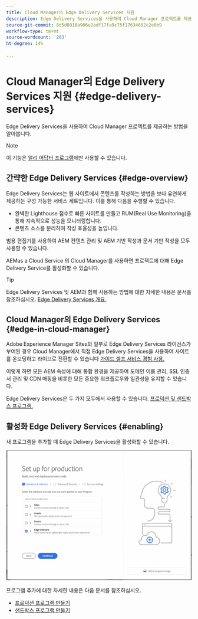 ```yaml
---
title: Cloud Manager의 Edge Delivery Services 지원
description: Edge Delivery Services을 사용하여 Cloud Manager 프로젝트를 제공하는 방법을 알아봅니다.
source-git-commit: 8d5d8910a906e2adf17fa9c75f17634602c2e0b9
workflow-type: tm+mt
source-wordcount: '283'
ht-degree: 14%

---
```



# Cloud Manager의 Edge Delivery Services 지원 {#edge-delivery-services}

Edge Delivery Services을 사용하여 Cloud Manager 프로젝트를 제공하는 방법을 알아봅니다.

>[!NOTE]
>
>이 기능은 [얼리 어답터 프로그램](/help/implementing/cloud-manager/release-notes/current.md#early-adoption)에만 사용할 수 있습니다.

## 간략한 Edge Delivery Services {#edge-overview}

Edge Delivery Services는 웹 사이트에서 콘텐츠를 작성하는 방법을 보다 유연하게 제공하는 구성 가능한 서비스 세트입니다. 이를 통해 다음을 수행할 수 있습니다.

* 완벽한 Lighthouse 점수로 빠른 사이트를 만들고 RUM(Real Use Monitoring)을 통해 지속적으로 성능을 모니터링합니다.
* 콘텐츠 소스를 분리하여 작성 효율성을 높입니다.

범용 편집기를 사용하여 AEM 컨텐츠 관리 및 AEM 기반 작성과 문서 기반 작성을 모두 사용할 수 있습니다.

AEMas a Cloud Service 의 Cloud Manager를 사용하면 프로젝트에 대해 Edge Delivery Service를 활성화할 수 있습니다.

>[!TIP]
>
>Edge Delivery Services 및 AEM과 함께 사용하는 방법에 대한 자세한 내용은 문서를 참조하십시오. [Edge Delivery Services 개요.](/help/edge/overview.md)

## Cloud Manager의 Edge Delivery Services {#edge-in-cloud-manager}

Adobe Experience Manager Sites의 일부로 Edge Delivery Services 라이선스가 부여된 경우 Cloud Manager에서 직접 Edge Delivery Services을 사용하여 사이트를 온보딩하고 라이브로 전환할 수 있습니다 [가이드 셀프 서비스 경험 사용.](/help/implementing/cloud-manager/managing-code/private-repositories.md)

이렇게 하면 모든 AEM 속성에 대해 통합 환경을 제공하여 도메인 이름 관리, SSL 인증서 관리 및 CDN 매핑을 비롯한 모든 중요한 워크플로우와 일관성을 유지할 수 있습니다.

Edge Delivery Services은 두 가지 모두에서 사용할 수 있습니다. [프로덕션 및 샌드박스 프로그램.](/help/implementing/cloud-manager/getting-access-to-aem-in-cloud/program-types.md)

## 활성화 Edge Delivery Services {#enabling}

새 프로그램을 추가할 때 Edge Delivery Services을 활성화할 수 있습니다.

![Edge Delivery Services이 있는 프로덕션 프로그램 추가](assets/add-production-program-with-edge.png)

프로그램 추가에 대한 자세한 내용은 다음 문서를 참조하십시오.

* [프로덕션 프로그램 만들기](/help/implementing/cloud-manager/getting-access-to-aem-in-cloud/creating-production-programs.md)
* [샌드박스 프로그램 만들기](/help/implementing/cloud-manager/getting-access-to-aem-in-cloud/creating-sandbox-programs.md)
